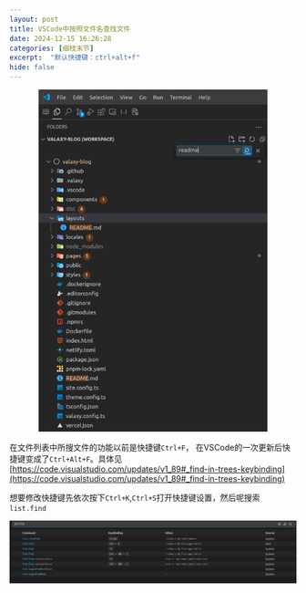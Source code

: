 ```yaml
---
layout: post
title: VSCode中按照文件名查找文件
date: 2024-12-15 16:26:28
categories: [细枝末节]
excerpt:  "默认快捷键：ctrl+alt+f"
hide: false
---
```


<div style="text-align: center;">
  <img src="./assets/list_find_in_vscode.png" alt="description" style="height: 600px;">
</div>

在文件列表中所搜文件的功能以前是快捷键`Ctrl+F`， 在VSCode的一次更新后快捷键变成了`Ctrl+Alt+F`。具体见[https://code.visualstudio.com/updates/v1_89#_find-in-trees-keybinding](https://code.visualstudio.com/updates/v1_89#_find-in-trees-keybinding)




想要修改快捷键先依次按下`Ctrl+K`,`Ctrl+S`打开快捷键设置，然后呢搜索`list.find`

![alt text](./assets/list_find_shortcut.png)
